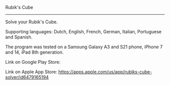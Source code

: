 Rubik's Cube
____________


Solve your Rubik's Cube.

Supporting languages: Dutch, English, French, German, Italian, Portuguese and Spanish.

The program was tested on a Samsung Galaxy A3 and S21 phone, iPhone 7 and 14, iPad 8th generation.

Link on Google Play Store:


Link on Apple App Store:
https://apps.apple.com/us/app/rubiks-cube-solver/id6479165194

